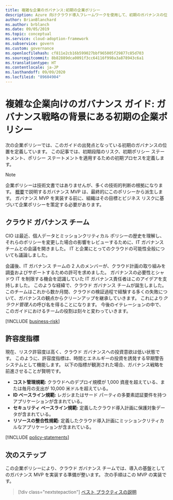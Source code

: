 ```yaml
---
title: 複雑な企業のガバナンス:初期の企業ポリシー
description: Azure 向けクラウド導入フレームワークを使用して、初期のガバナンスの位置、初期段階のリスク、初期のポリシー ステートメント、および初期の適用プロセスを定義します。
author: BrianBlanchard
ms.author: brblanch
ms.date: 09/05/2019
ms.topic: conceptual
ms.service: cloud-adoption-framework
ms.subservice: govern
ms.custom: governance
ms.openlocfilehash: cf811e2cb16b599027bbf965005f29877c85d703
ms.sourcegitcommit: 8b82889dca0091f3cc64116f998a3a878943c6a1
ms.translationtype: HT
ms.contentlocale: ja-JP
ms.lasthandoff: 09/09/2020
ms.locfileid: "89604904"
---
```

# <a name="governance-guide-for-complex-enterprises-initial-corporate-policy-behind-the-governance-strategy"></a>複雑な企業向けのガバナンス ガイド: ガバナンス戦略の背景にある初期の企業ポリシー

次の企業ポリシーでは、このガイドの出発点となっている初期のガバナンスの位置を定義しています。 この記事では、初期段階のリスク、初期ポリシー ステートメント、ポリシー ステートメントを適用するための初期プロセスを定義します。

> [!NOTE]
> 企業ポリシーは技術文書ではありませんが、多くの技術的判断の根拠になります。 [概要](./index.md)で説明するガバナンス MVP は、最終的にこのポリシーから派生します。 ガバナンス MVP を実装する前に、組織はその目標とビジネス リスクに基づいて企業ポリシーを策定する必要があります。

## <a name="cloud-governance-team"></a>クラウド ガバナンス チーム

CIO は最近、個人データとミッションクリティカル ポリシーの歴史を理解し、それらのポリシーを変更した場合の影響をレビューするために、IT ガバナンス チームとの会議を開きました。 IT と企業にとってのクラウドの可能性全般についても議論しました。

会議後、IT ガバナンス チームの 2 人のメンバーが、クラウド計画の取り組みを調査およびサポートするための許可を求めました。 ガバナンスの必要性とシャドウ IT を制限する機会を認識していた IT ガバナンス責任者はこのアイデアを支持しました。 このような経緯で、クラウド ガバナンス チームが誕生しました。 このチームはこれから数か月間、クラウドの検証過程で経験する多くの失敗について、ガバナンスの観点からクリーンアップを継承していきます。 これにより*クラウド管理人*の呼び名を得ることになります。 今後のイテレーションの中で、このガイドにおけるチームの役割は刻々と変わっていきます。

[!INCLUDE [business-risk](../../../../includes/business-risks.md)]

## <a name="tolerance-indicators"></a>許容度指標

現在、リスク許容度は高く、クラウド ガバナンスへの投資意欲は低い状態です。 このように、許容度指標は、時間とエネルギーの投資を誘発する早期警告システムとして機能します。 以下の指標が観測された場合、ガバナンス戦略を前進させることが賢明です。

- **コスト管理規範:** クラウドへのデプロイ規模が 1,000 資産を超えている、または毎月の支出が 10,000 米ドルを超えている。
- **ID ベースライン規範:** レガシまたはサード パーティの多要素認証要件を持つアプリケーションが含まれている。
- **セキュリティ ベースライン規範:** 定義したクラウド導入計画に保護対象データが含まれている。
- **リソースの整合性規範:** 定義したクラウド導入計画にミッションクリティカルなアプリケーションが含まれている。

[!INCLUDE [policy-statements](../../../../includes/policy-statements.md)]

## <a name="next-steps"></a>次のステップ

この企業ポリシーにより、クラウド ガバナンス チームでは、導入の基盤としてのガバナンス MVP を実装する準備が整います。 次の手順はこの MVP の実装です。

> [!div class="nextstepaction"]
> [ベスト プラクティスの説明](./prescriptive-guidance.md)
